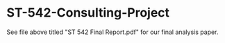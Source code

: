 # ST-542-Consulting-Project

See file above titled "ST 542 Final Report.pdf" for our final analysis paper.
